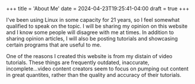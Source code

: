 +++
title = 'About Me'
date = 2024-04-23T19:25:41-04:00
draft = true
+++

I've been using Linux in some capacity for 21 years, so I feel somewhat qualified to speak on the topic. I will be sharing my opinion on this website and I know some people will disagree with me at times. In addition to sharing opinion articles, I will also be posting tutorials and showcasing certain programs that are useful to me.

One of the reasons I created this website is from my distain of video tutorials. These things are frequently outdated, inaccurate, incomplete...video content creators seem to focus on pumping out content in great quantites, rather than the quality and accuracy of their tutorials.